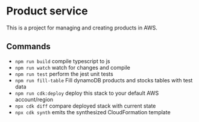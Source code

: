 # Product service

This is a project for managing and creating products in AWS.

## Commands

* `npm run build`   compile typescript to js
* `npm run watch`   watch for changes and compile
* `npm run test`    perform the jest unit tests
* `npm run fill-table` Fill dynamoDB products and stocks tables with test data
* `npm run cdk:deploy`  deploy this stack to your default AWS account/region
* `npx cdk diff`    compare deployed stack with current state
* `npx cdk synth`   emits the synthesized CloudFormation template
